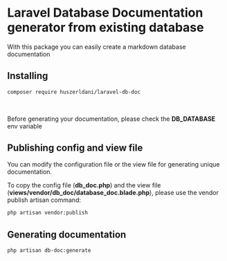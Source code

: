 # Laravel Database Documentation generator from existing database

With this package you can easily create a markdown database documentation

## Installing

```bash
composer require huszerldani/laravel-db-doc
```
<br/>

Before generating your documentation, please check the **DB_DATABASE** env variable

## Publishing config and view file

You can modify the configuration file or the view file for generating unique documentation.

To copy the config file (**db_doc.php**) and the view file (**views/vendor/db_doc/database_doc.blade.php**), please use the vendor publish artisan command:
```bash
php artisan vendor:publish
```


## Generating documentation

```bash
php artisan db-doc:generate
```
